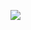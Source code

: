﻿[![](https://www.herokucdn.com/deploy/button.png)](https://heroku.com/deploy?template=https://github.com/ureoclf6g/uoutjj.git)
